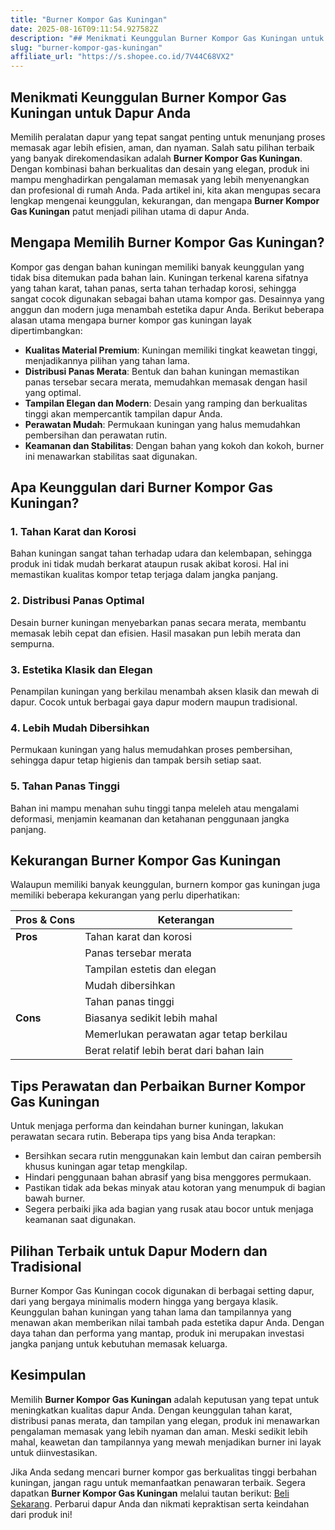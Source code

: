 ```yaml
---
title: "Burner Kompor Gas Kuningan"
date: 2025-08-16T09:11:54.927582Z
description: "## Menikmati Keunggulan Burner Kompor Gas Kuningan untuk Dapur Anda..."
slug: "burner-kompor-gas-kuningan"
affiliate_url: "https://s.shopee.co.id/7V44C68VX2"
---
```

## Menikmati Keunggulan Burner Kompor Gas Kuningan untuk Dapur Anda

Memilih peralatan dapur yang tepat sangat penting untuk menunjang proses memasak agar lebih efisien, aman, dan nyaman. Salah satu pilihan terbaik yang banyak direkomendasikan adalah **Burner Kompor Gas Kuningan**. Dengan kombinasi bahan berkualitas dan desain yang elegan, produk ini mampu menghadirkan pengalaman memasak yang lebih menyenangkan dan profesional di rumah Anda. Pada artikel ini, kita akan mengupas secara lengkap mengenai keunggulan, kekurangan, dan mengapa **Burner Kompor Gas Kuningan** patut menjadi pilihan utama di dapur Anda.

## Mengapa Memilih Burner Kompor Gas Kuningan?

Kompor gas dengan bahan kuningan memiliki banyak keunggulan yang tidak bisa ditemukan pada bahan lain. Kuningan terkenal karena sifatnya yang tahan karat, tahan panas, serta tahan terhadap korosi, sehingga sangat cocok digunakan sebagai bahan utama kompor gas. Desainnya yang anggun dan modern juga menambah estetika dapur Anda. Berikut beberapa alasan utama mengapa burner kompor gas kuningan layak dipertimbangkan:

- **Kualitas Material Premium**: Kuningan memiliki tingkat keawetan tinggi, menjadikannya pilihan yang tahan lama.
- **Distribusi Panas Merata**: Bentuk dan bahan kuningan memastikan panas tersebar secara merata, memudahkan memasak dengan hasil yang optimal.
- **Tampilan Elegan dan Modern**: Desain yang ramping dan berkualitas tinggi akan mempercantik tampilan dapur Anda.
- **Perawatan Mudah**: Permukaan kuningan yang halus memudahkan pembersihan dan perawatan rutin.
- **Keamanan dan Stabilitas**: Dengan bahan yang kokoh dan kokoh, burner ini menawarkan stabilitas saat digunakan.

## Apa Keunggulan dari Burner Kompor Gas Kuningan?

### 1. Tahan Karat dan Korosi

Bahan kuningan sangat tahan terhadap udara dan kelembapan, sehingga produk ini tidak mudah berkarat ataupun rusak akibat korosi. Hal ini memastikan kualitas kompor tetap terjaga dalam jangka panjang.

### 2. Distribusi Panas Optimal

Desain burner kuningan menyebarkan panas secara merata, membantu memasak lebih cepat dan efisien. Hasil masakan pun lebih merata dan sempurna.

### 3. Estetika Klasik dan Elegan

Penampilan kuningan yang berkilau menambah aksen klasik dan mewah di dapur. Cocok untuk berbagai gaya dapur modern maupun tradisional.

### 4. Lebih Mudah Dibersihkan

Permukaan kuningan yang halus memudahkan proses pembersihan, sehingga dapur tetap higienis dan tampak bersih setiap saat.

### 5. Tahan Panas Tinggi

Bahan ini mampu menahan suhu tinggi tanpa meleleh atau mengalami deformasi, menjamin keamanan dan ketahanan penggunaan jangka panjang.

## Kekurangan Burner Kompor Gas Kuningan

Walaupun memiliki banyak keunggulan, burnern kompor gas kuningan juga memiliki beberapa kekurangan yang perlu diperhatikan:

| **Pros & Cons** | **Keterangan**                         |
|------------------|----------------------------------------|
| **Pros**        | Tahan karat dan korosi               |
|                  | Panas tersebar merata                |
|                  | Tampilan estetis dan elegan         |
|                  | Mudah dibersihkan                   |
|                  | Tahan panas tinggi                  |
| **Cons**        | Biasanya sedikit lebih mahal       |
|                  | Memerlukan perawatan agar tetap berkilau |
|                  | Berat relatif lebih berat dari bahan lain |

## Tips Perawatan dan Perbaikan Burner Kompor Gas Kuningan

Untuk menjaga performa dan keindahan burner kuningan, lakukan perawatan secara rutin. Beberapa tips yang bisa Anda terapkan:

- Bersihkan secara rutin menggunakan kain lembut dan cairan pembersih khusus kuningan agar tetap mengkilap.
- Hindari penggunaan bahan abrasif yang bisa menggores permukaan.
- Pastikan tidak ada bekas minyak atau kotoran yang menumpuk di bagian bawah burner.
- Segera perbaiki jika ada bagian yang rusak atau bocor untuk menjaga keamanan saat digunakan.

## Pilihan Terbaik untuk Dapur Modern dan Tradisional

Burner Kompor Gas Kuningan cocok digunakan di berbagai setting dapur, dari yang bergaya minimalis modern hingga yang bergaya klasik. Keunggulan bahan kuningan yang tahan lama dan tampilannya yang menawan akan memberikan nilai tambah pada estetika dapur Anda. Dengan daya tahan dan performa yang mantap, produk ini merupakan investasi jangka panjang untuk kebutuhan memasak keluarga.

## Kesimpulan

Memilih **Burner Kompor Gas Kuningan** adalah keputusan yang tepat untuk meningkatkan kualitas dapur Anda. Dengan keunggulan tahan karat, distribusi panas merata, dan tampilan yang elegan, produk ini menawarkan pengalaman memasak yang lebih nyaman dan aman. Meski sedikit lebih mahal, keawetan dan tampilannya yang mewah menjadikan burner ini layak untuk diinvestasikan.

Jika Anda sedang mencari burner kompor gas berkualitas tinggi berbahan kuningan, jangan ragu untuk memanfaatkan penawaran terbaik. Segera dapatkan **Burner Kompor Gas Kuningan** melalui tautan berikut: [Beli Sekarang](https://s.shopee.co.id/7V44C68VX2). Perbarui dapur Anda dan nikmati kepraktisan serta keindahan dari produk ini!